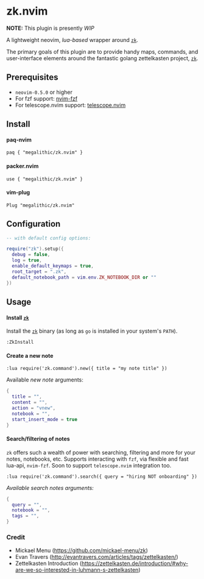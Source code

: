 # zk.nvim

**NOTE:** This plugin is presently _WIP_

A lightweight neovim, _lua-based_ wrapper around [`zk`](https://github.com/mickael-menu/zk).

The primary goals of this plugin are to provide handy maps, commands, and
user-interface elements around the fantastic golang zettelkasten project,
[`zk`](https://github.com/mickael-menu/zk).


## Prerequisites

* `neovim-0.5.0` or higher
* For fzf support: [nvim-fzf](https://github.com/vijaymarupudi/nvim-fzf)
* For telescope.nvim support: [telescope.nvim](https://github.com/nvim-telescope/telescope.nvim)

## Install

#### paq-nvim

`paq { "megalithic/zk.nvim" }`

#### packer.nvim

`use { "megalithic/zk.nvim" }`

#### vim-plug

`Plug "megalithic/zk.nvim"`


## Configuration


```lua
-- with default config options:

require("zk").setup({
  debug = false,
  log = true,
  enable_default_keymaps = true,
  root_target = ".zk",
  default_notebook_path = vim.env.ZK_NOTEBOOK_DIR or ""
})
```


## Usage


#### Install [`zk`](https://github.com/mickael-menu/zk)

Install the [`zk`](https://github.com/mickael-menu/zk) binary (as long as `go` is installed in your system's `PATH`).

```viml
:ZkInstall
```

#### Create a new note

```viml
:lua require('zk.command').new({ title = "my note title" })
```

Available _new note_ arguments:

```lua
{
  title = "",
  content = "",
  action = "vnew",
  notebook = "",
  start_insert_mode = true
}
```

#### Search/filtering of notes

`zk` offers such a wealth of power with searching, filtering and more for your
notes, notebooks, etc. Supports interacting with `fzf`, via flexible and fast
lua-api, `nvim-fzf`. Soon to support `telescope.nvim` integration too.

```viml
:lua require('zk.command').search({ query = "hiring NOT onboarding" })
```

_Available search notes arguments:_

```lua
{
  query = "",
  notebook = "",
  tags = "",
}
```

### Credit

- Mickael Menu (https://github.com/mickael-menu/zk)
- Evan Travers (http://evantravers.com/articles/tags/zettelkasten/)
- Zettelkasten Introduction (https://zettelkasten.de/introduction/#why-are-we-so-interested-in-luhmann-s-zettelkasten)
